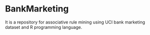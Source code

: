 # BankMarketing

It is a repository for associative rule mining using UCI bank marketing dataset and R programming language.
